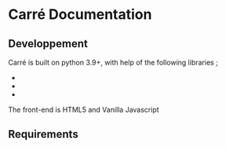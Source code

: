 # Carré Documentation

## Developpement

Carré is built on python 3.9+, with help of the following libraries ;

-
-
-

The front-end is HTML5 and Vanilla Javascript

## Requirements
